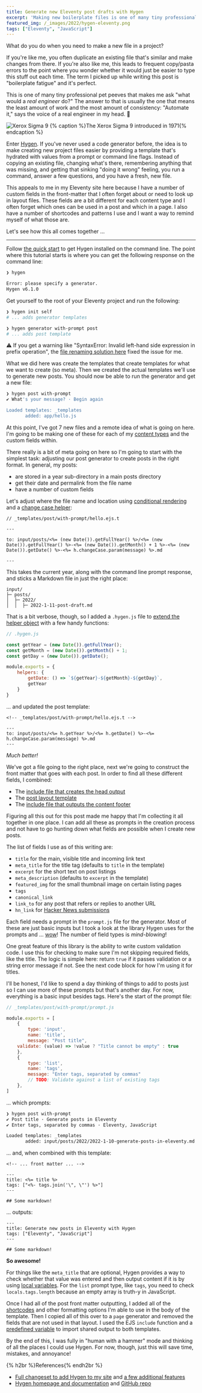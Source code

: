 ```yaml
---
title: Generate new Eleventy post drafts with Hygen
excerpt: 'Making new boilerplate files is one of many tiny professional pet peeves that makes me ask "what would a real engineer do?" Answer: automate it!'
featured_img: /_images/2022/hygen-eleventy.png
tags: ["Eleventy", "JavaScript"]
---
```


What do you do when you need to make a new file in a project?

If you're like me, you often duplicate an existing file that's similar and make changes from there. If you're also like me, this leads to frequent copy/pasta errors to the point where you wonder whether it would just be easier to type this stuff out each time. The term I picked up while writing this post is "boilerplate fatigue" and it's perfect.

This is one of many tiny professional pet peeves that makes me ask "what would a *real engineer* do?" The answer to that is usually the one that means the least amount of work and the most amount of consistency: "Automate it," says the voice of a real engineer in my head. 🤖

<img src="/_images/2022/xerox-sigma-9.jpg" class="aligncenter" alt="Xerox Sigma 9">
{% caption %}The Xerox Sigma 9 introduced in 1971{% endcaption %}

Enter [Hygen](https://www.hygen.io/). If you've never used a code generator before, the idea is to make creating new project files easier by providing a template that's hydrated with values from a prompt or command line flags. Instead of copying an existing file, changing what's there, remembering anything that was missing, and getting that sinking "doing it wrong" feeling, you run a command, answer a few questions, and you have a fresh, new file.

This appeals to me in my Eleventy site here because I have a number of custom fields in the front-matter that I often forget about or need to look up in layout files. These fields are a bit different for each content type and I often forget which ones can be used in a post and which in a page. I also have a number of shortcodes and patterns I use and I want a way to remind myself of what those are.

Let's see how this all comes together ...

---

Follow [the quick start](https://github.com/jondot/hygen#quick-start) to get Hygen installed on the command line. The point where this tutorial starts is where you can get the following response on the command line:

```bash
❯ hygen

Error: please specify a generator.
Hygen v6.1.0
```

Get yourself to the root of your Eleventy project and run the following:

```bash
❯ hygen init self
# ... adds generator templates

❯ hygen generator with-prompt post
# ... adds post template
```

⚠️ If you get a warning like "SyntaxError: Invalid left-hand side expression in prefix operation", the [file renaming solution here](https://github.com/jondot/hygen/issues/321#issuecomment-938449496) fixed the issue for me.

What we did here was create the templates that create templates for what we want to create (so meta). Then we created the actual templates we'll use to generate new posts. You should now be able to run the generator and get a new file:

```bash
❯ hygen post with-prompt
✔ What's your message? · Begin again

Loaded templates: _templates
       added: app/hello.js
```

At this point, I've got 7 new files and a remote idea of what is going on here. I'm going to be making one of these for each of my [content types](/eleventy-custom-content-type-collections/) and the custom fields within.

There really is a bit of meta going on here so I'm going to start with the simplest task: adjusting our post generator to create posts in the right format. In general, my posts:

- are stored in a year sub-directory in a main posts directory
- get their date and permalink from the file name
- have a number of custom fields

Let's adjust where the file name and location using [conditional rendering](http://www.hygen.io/docs/templates#conditional-rendering) and a [change case helper](http://www.hygen.io/docs/templates#change-case-helpers):

```text
// _templates/post/with-prompt/hello.ejs.t

---

to: input/posts/<%= (new Date()).getFullYear() %>/<%= (new Date()).getFullYear() %>-<%= (new Date()).getMonth() + 1 %>-<%= (new Date()).getDate() %>-<%= h.changeCase.param(message) %>.md

---
```

This takes the current year, along with the command line prompt response, and sticks a Markdown file in just the right place:

```text
input/
├─ posts/
│  ├─ 2022/
│  │  ├─ 2022-1-11-post-draft.md
```

That is a bit verbose, though, so I added a `.hygen.js` file to [extend the helper object](http://www.hygen.io/docs/extensibility) with a few handy functions:

```js
// .hygen.js

const getYear = (new Date()).getFullYear();
const getMonth = (new Date()).getMonth() + 1;
const getDay = (new Date()).getDate();

module.exports = {
	helpers: {
		getDate: () => `${getYear}-${getMonth}-${getDay}`,
		getYear
	}
}
```

... and updated the post template:

```text
<!-- _templates/post/with-prompt/hello.ejs.t -->

---
to: input/posts/<%= h.getYear %>/<%= h.getDate() %>-<%= h.changeCase.param(message) %>.md
---
```

*Much better!*

We've got a file going to the right place, next we're going to construct the front matter that goes with each post. In order to find all these different fields, I combined:

- The [include file that creates the head output](https://github.com/joshcanhelp/josh-to-11/blob/master/input/_includes/partials/head.njk)
- The [post layout template](https://github.com/joshcanhelp/josh-to-11/blob/master/input/_includes/layouts/post.njk)
- The [include file that outputs the content footer](https://github.com/joshcanhelp/josh-to-11/blob/master/input/_includes/partials/content-footer.njk)

Figuring all this out for this post made me happy that I'm collecting it all together in one place. I can add all these as prompts in the creation process and not have to go hunting down what fields are possible when I create new posts.

The list of fields I use as of this writing are:

- `title` for the main, visible title and incoming link text
- `meta_title` for the title tag (defaults to `title` in the template)
- `excerpt` for the short text on post listings
- `meta_description`  (defaults to `excerpt` in the template)
- `featured_img` for the small thumbnail image on certain listing pages
- `tags`
- `canonical_link`
- `link_to` for any post that refers or replies to another URL
- `hn_link` for [Hacker News submissions](https://news.ycombinator.com/submitted?id=joshcanhelp)

Each field needs a prompt in the `prompt.js` file for the generator. Most of these are just basic inputs but I took a look at the library Hygen uses for the prompts and ... [wow](https://github.com/enquirer/enquirer)! The number of field types is *mind-blowing*!

One great feature of this library is the ability to write custom validation code. I use this for checking to make sure I'm not skipping required fields, like the title. The logic is simple here: return `true` if it passes validation or a string error message if not. See the next code block for how I'm using it for titles.

I'll be honest, I'd like to spend a day thinking of things to add to posts just so I can use more of these prompts but that's another day. For now, everything is a basic input besides tags. Here's the start of the prompt file:

```js
// _templates/post/with-prompt/prompt.js

module.exports = [
	{
		type: 'input',
		name: 'title',
		message: "Post title",
    validate: (value) => !value ? "Title cannot be empty" : true
	},
	{
		type: 'list',
		name: 'tags',
		message: "Enter tags, separated by commas"
		// TODO: Validate against a list of existing tags
	},
]
```

... which prompts:

```bash
❯ hygen post with-prompt
✔ Post title · Generate posts in Eleventy
✔ Enter tags, separated by commas · Eleventy, JavaScript

Loaded templates: _templates
       added: input/posts/2022/2022-1-10-generate-posts-in-eleventy.md
```

... and, when combined with this template:

```text
<!-- ... front matter ... -->

---
title: <%= title %>
tags: ["<%- tags.join('\", \"') %>"]
---

## Some markdown!
```

... outputs:

```text
---
title: Generate new posts in Eleventy with Hygen
tags: ["Eleventy", "JavaScript"]
---

## Some markdown!
```

**So awesome!**

For things like the `meta_title` that are optional, Hygen provides a way to check whether that value was entered and then output content if it is by using [local variables](http://www.hygen.io/docs/templates#local-variables). For the `list` prompt type, like `tags`, you need to check `locals.tags.length` because an empty array is truth-y in JavaScript.

Once I had all of the post front matter outputting, I added all of the [shortcodes](https://github.com/joshcanhelp/josh-to-11/blob/master/eleventy/shortcodes.js) and other formatting options I'm able to use in the body of the template. Then I copied all of this over to a `page` generator and removed the fields that are not used in that layout. I used the EJS `include` function and a [predefined variable](https://www.hygen.io/docs/templates#predefined-variables) to import shared output to both templates.

By the end of this, I was fully in "human with a hammer" mode and thinking of all the places I could use Hygen. For now, though, just this will save time, mistakes, and annoyance!

{% h2br %}References{% endh2br %}

- [Full changeset to add Hygen to my site](https://github.com/joshcanhelp/josh-to-11/commit/b9d1507e9e791ae8a76c6b96dbd665bf6a049cb2) and [a few additional features](https://github.com/joshcanhelp/josh-to-11/commit/4fd3ab4e1fbcc89535e0eec43356b0034e2b2cf3)
- [Hygen homepage and documentation](http://www.hygen.io) and [GitHub repo](https://github.com/jondot/hygen/)
